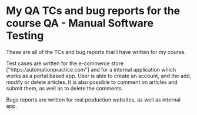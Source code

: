 # My QA TCs and bug reports for the course QA - Manual Software Testing

These are all of the TCs and bug reports that I have written for my course.

Test cases are written for the e-commerce store
["https:/automationpractice.com"] and for a internal application
which works as a portal based app. User is able to
create an account, and the add, modify or delete articles.
It is also possible to comment on articles and submit them,
as well as to delete the comments.

Bugs reports are written for real production websites,
as well as internal app. 
